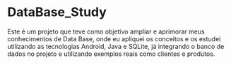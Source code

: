 # DataBase_Study

Este é um projeto que teve como objetivo ampliar e aprimorar meus conhecimentos de Data Base, onde eu apliquei os conceitos e os estudei utilizando as tecnologias Android, Java e SQLite, já integrando o banco de dados no projeto e utilizando exemplos reais como clientes e produtos.
